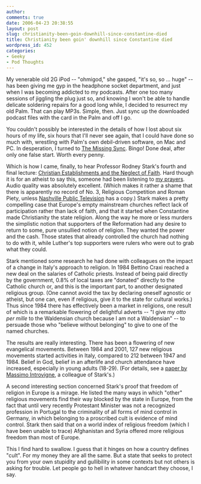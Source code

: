 ```yaml
---
author:
comments: true
date: 2006-04-23 20:38:55
layout: post
slug: christianity-been-goin-downhill-since-constantine-died
title: Christianity been goin' downhill since Constantine died
wordpress_id: 452
categories:
- Geeky
- Pod Thoughts
---
```


My venerable old 2G iPod -- "ohmigod," she gasped, "it's so, so ... huge" -- has been giving me gyp in the headphone socket department, and just when I was becoming addicted to my podcasts. After one too many sessions of jiggling the plug just so, and knowing I won't be able to handle delicate soldering repairs for a good long while, I decided to resurrect my old Palm. That can play MP3s. Simple, then. Just sync up the downloaded podcast files with the card in the Palm and off I go.

You couldn't possibly be interested in the details of how I lost about six hours of my life, six hours that I'll never see again, that I could have done so much with, wrestling with Palm's own debil-driven software, on Mac and PC. In desperation, I turned to [The Missing Sync](http://www.markspace.com/). Bingo! Done deal, after only one false start. Worth every penny.

Which is how I came, finally, to hear Professor Rodney Stark's fourth and final lecture: [Christian Establishments and the Neglect of Faith](http://uc.princeton.edu/main/index.php?option=com_content&task=view&id=385&Itemid=20). Hard though it is for an atheist to say this, someone had been listening to [my prayers](http://jeremycherfas.net/2006/04/06/subsidized-religion/). Audio quality was absolutely excellent. (Which makes it rather a shame that there is apparently no record of No. 3, Religious Competition and Roman Piety, unless [Nashville Public Television](http://www.wnpt.net/about/news/vandy_lectures.html) has a copy.) Stark makes a pretty compelling case that Europe's empty mainstream churches reflect lack of participation rather than lack of faith, and that it started when Constantine made Christianity the state religion. Along the way he more or less murders the simplistic notion that supporters of the Reformation had any desire to return to some, pure unsullied notion of religion. They wanted the power and the cash. Those states that already controlled the church had nothing to do with it, while Luther's top supporters were rulers who were out to grab what they could.

Stark mentioned some research he had done with colleagues on the impact of a change in Italy's approach to religion. In 1984 Bettino Craxi reached a new deal on the salaries of Catholic priests. Instead of being paid directly by the government, 0.8% of local taxes are "donated" directly to the Catholic church or, and this is the important part, to another designated religious group. (One cannot avoid the tax by declaring oneself agnostic or atheist, but one can, even if religious, give it to the state for cultural works.) Thus since 1984 there has effectively been a market in religions, one result of which is a remarkable flowering of delightful adverts -- "I give my _otto per mille_ to the Waldensian church because I am not a Waldensian" -- to persuade those who "believe without belonging" to give to one of the named churches.

The results are really interesting. There has been a flowering of new evangelical movements. Between 1984 and 2001, 127 new religious movements started activities in Italy, compared to 212 between 1947 and 1984. Belief in God, belief in an afterlife and church attendance have increased, especially in young adults (18-29). (For details, see a [paper by Massimo Introvigne](http://www.cesnur.org/2002/mi_italianrel.htm), a colleague of Stark's.)

A second interesting section concerned Stark's proof that freedom of religion in Europe is a mirage. He listed the many ways in which "other" religious movements find their way blocked by the state in Europe, from the fact that until very recently Protestant Minister was not a recognized profession in Portugal to the criminality of all forms of mind control in Germany, in which belonging to a proscribed cult is evidence of mind control. Stark then said that on a world index of religious freedom (which I have been unable to trace) Afghanistan and Syria offered more religious freedom than most of Europe.

This I find hard to swallow. I guess that it hinges on how a country defines "cult". For my money they are all the same. But a state that seeks to protect you from your own stupidity and gullibility in some contexts but not others is asking for trouble. Let people go to hell in whatever handcart they choose, I say.

